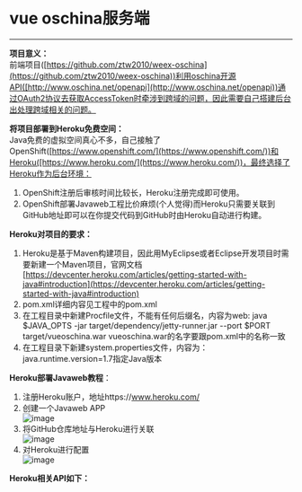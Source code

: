 # vue oschina服务端



----------
**项目意义：**<br>前端项目([https://github.com/ztw2010/weex-oschina](https://github.com/ztw2010/weex-oschina))利用oschina开源API([http://www.oschina.net/openapi](http://www.oschina.net/openapi))通过OAuth2协议去获取AccessToken时牵涉到跨域的问题，因此需要自己搭建后台出处理跨域相关的问题。<br>

**将项目部署到Heroku免费空间：**<br>
Java免费的虚拟空间真心不多，自己接触了OpenShift([https://www.openshift.com/](https://www.openshift.com/))和Heroku([https://www.heroku.com/](https://www.heroku.com/))，最终选择了Heroku作为后台环境：<br>
1. OpenShift注册后审核时间比较长，Heroku注册完成即可使用。<br>
2. OpenShift部署Javaweb工程比价麻烦(个人觉得)而Heroku只需要关联到GitHub地址即可以在你提交代码到GitHub时由Heroku自动进行构建。<br>

**Heroku对项目的要求：**<br>
1. Heroku是基于Maven构建项目，因此用MyEclipse或者Eclipse开发项目时需要新建一个Maven项目，官网文档[https://devcenter.heroku.com/articles/getting-started-with-java#introduction](https://devcenter.heroku.com/articles/getting-started-with-java#introduction)<br>
2. pom.xml详细内容见工程中的pom.xml<br>
3. 在工程目录中新建Procfile文件，不能有任何后缀名，内容为web: java $JAVA_OPTS -jar target/dependency/jetty-runner.jar --port $PORT target/vueoschina.war vueoschina.war的名字要跟pom.xml中的<warName>名称一致<br>
4. 在工程目录下新建system.properties文件，内容为：java.runtime.version=1.7指定Java版本<br>

**Heroku部署Javaweb教程**：<br>
  
1. 注册Heroku账户，地址https://www.heroku.com/ <br>
2. 创建一个Javaweb APP <br> ![image](https://github.com/ztw2010/oschinavueserver/raw/master/pic/create_app.png)
3. 将GitHub仓库地址与Heroku进行关联<br> ![image](https://github.com/ztw2010/oschinavueserver/raw/master/pic/create_app_2.png)
4. 对Heroku进行配置<br>![image](https://github.com/ztw2010/oschinavueserver/raw/master/pic/create_app_3.png)<br>

**Heroku相关API如下：**